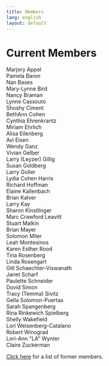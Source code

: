 ```yaml
---
title: Members
lang: english
layout: default
---
```


# Current Members

Marjory Appel  
Pamela Baron  
Nan Bases  
Mary-Lynne Bird  
Nancy Braman  
Lynne Cassouto  
Shoshy Ciment  
BethAnn Cohen  
Cynthia Ehrenkrantz  
Miriam Ehrlich  
Alisa Eilenberg  
Avi Eisen  
Wendy Ganz  
Vivian Gelber  
Larry (Leyzer) Gillig  
Susan Goldberg  
Larry Goller  
Lydia Cohen Harris  
Richard Hoffman  
Elaine Kallenbach  
Brian Kalver  
Larry Kay  
Sharon Kinstlinger  
Marc Crawford Leavitt  
Stuart Malkin  
Brian Mayer  
Solomon Miler  
Leah Montesinos  
Karen Esther Rood  
Tina Rosenberg  
Linda Rosengart  
Gitl Schaechter-Viswanath  
Janet Scharf  
Paulette Schneider  
Dovid Simon  
Tracy (Temma) Sivitz  
Gella Solomon-Puertas  
Sarah Spangenberg  
Rina Rinkewich Spielberg  
Shelly Wakefield  
Lori Weisenberg-Catalano  
Robert Winograd  
Lori-Ann "LA" Wynter  
Claire Zuckerman  

[Click here](alumni.html) for a list of former members.
